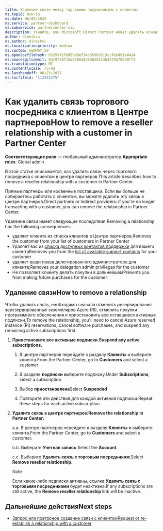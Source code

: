 ```yaml
---
title: Удаление связи между торговыми посредниками с клиентом
ms.topic: how-to
ms.date: 06/05/2020
ms.service: partner-dashboard
ms.subservice: partnercenter-csp
description: Узнайте, как Microsoft Direct Partner может удалять клиентов из списка, удалять делегированные права администратора и прекращать поддержку или покупку для клиента.
author: dineshvu
ms.author: dineshvu
ms.localizationpriority: medium
ms.custom: SEOMAY.20
ms.openlocfilehash: 83259f2f895be9ef34c55db5613ccfe6891a4424
ms.sourcegitcommit: 8dc9f28f15d9760a8363826513b4470b76b40ff3
ms.translationtype: MT
ms.contentlocale: ru-RU
ms.lasthandoff: 06/23/2021
ms.locfileid: "112551475"
---
```

# <a name="how-to-remove-a-reseller-relationship-with-a-customer-in-partner-center"></a><span data-ttu-id="4e379-103">Как удалить связь торгового посредника с клиентом в Центре партнеров</span><span class="sxs-lookup"><span data-stu-id="4e379-103">How to remove a reseller relationship with a customer in Partner Center</span></span>

<span data-ttu-id="4e379-104">**Соответствующие роли** — глобальный администратор.</span><span class="sxs-lookup"><span data-stu-id="4e379-104">**Appropriate roles**: Global admin</span></span>

<span data-ttu-id="4e379-105">В этой статье описывается, как удалить связь через торгового посредника с клиентом в центре партнеров.</span><span class="sxs-lookup"><span data-stu-id="4e379-105">This article describes how to remove a reseller relationship with a customer in Partner Center.</span></span>

<span data-ttu-id="4e379-106">Прямые партнеры или косвенные поставщики. Если вы больше не собираетесь работать с клиентом, вы можете удалить эту связь в центре партнеров.</span><span class="sxs-lookup"><span data-stu-id="4e379-106">Direct partners or Indirect providers: if you're no longer transacting with a customer, you can remove the relationship in Partner Center.</span></span>

<span data-ttu-id="4e379-107">Удаление связи имеет следующие последствия.</span><span class="sxs-lookup"><span data-stu-id="4e379-107">Removing a relationship has the following consequences:</span></span>

- <span data-ttu-id="4e379-108">удаляет клиента из списка клиентов в Центре партнеров;</span><span class="sxs-lookup"><span data-stu-id="4e379-108">Removes the customer from your list of customers in Partner Center</span></span>
- <span data-ttu-id="4e379-109">Удаляет вас из [списка доступных контактов поддержки](assign-support-contacts.md) для вашего клиента</span><span class="sxs-lookup"><span data-stu-id="4e379-109">Removes you from the [list of available support contacts](assign-support-contacts.md) for your customer</span></span>
- <span data-ttu-id="4e379-110">удаляет ваши права делегированного администратора для клиента;</span><span class="sxs-lookup"><span data-stu-id="4e379-110">Removes your delegation admin privileges for the customer</span></span>
- <span data-ttu-id="4e379-111">Не позволяет клиенту делать покупки в дальнейшем</span><span class="sxs-lookup"><span data-stu-id="4e379-111">Prevents you from making future purchases for the customer</span></span>

## <a name="how-to-remove-a-relationship"></a><span data-ttu-id="4e379-112">Удаление связи</span><span class="sxs-lookup"><span data-stu-id="4e379-112">How to remove a relationship</span></span>

<span data-ttu-id="4e379-113">Чтобы удалить связь, необходимо сначала отменить резервирования зарезервированных экземпляров Azure (RI), отменить покупки программного обеспечения и приостановить все оставшиеся активные подписки.</span><span class="sxs-lookup"><span data-stu-id="4e379-113">To remove the relationship, you'll need to cancel Azure reserved instance (RI) reservations, cancel software purchases, and suspend any remaining active subscriptions first.</span></span>

1. <span data-ttu-id="4e379-114">**Приостановите все активные подписки.**</span><span class="sxs-lookup"><span data-stu-id="4e379-114">**Suspend any active subscriptions.**</span></span>

   1. <span data-ttu-id="4e379-115">В центре партнеров перейдите к разделу **Клиенты** и выберите клиента.</span><span class="sxs-lookup"><span data-stu-id="4e379-115">From the Partner Center, go to **Customers** and select a customer</span></span>

   2. <span data-ttu-id="4e379-116">В разделе **подписки** выберите подписку.</span><span class="sxs-lookup"><span data-stu-id="4e379-116">Under **Subscriptions**, select a subscription.</span></span>

   3. <span data-ttu-id="4e379-117">Выбор **приостановлена**</span><span class="sxs-lookup"><span data-stu-id="4e379-117">Select **Suspended**</span></span>

   4. <span data-ttu-id="4e379-118">Повторите эти действия для каждой активной подписки.</span><span class="sxs-lookup"><span data-stu-id="4e379-118">Repeat these steps for each active subscription.</span></span>

2. <span data-ttu-id="4e379-119">**Удалите связь в центре партнеров:**</span><span class="sxs-lookup"><span data-stu-id="4e379-119">**Remove the relationship in Partner Center:**</span></span>

   <span data-ttu-id="4e379-120">а.</span><span class="sxs-lookup"><span data-stu-id="4e379-120">a.</span></span> <span data-ttu-id="4e379-121">В центре партнеров перейдите к разделу **Клиенты** и выберите клиента.</span><span class="sxs-lookup"><span data-stu-id="4e379-121">From the Partner Center, go to **Customers** and select a customer.</span></span>

   <span data-ttu-id="4e379-122">b.</span><span class="sxs-lookup"><span data-stu-id="4e379-122">b.</span></span> <span data-ttu-id="4e379-123">Выберите **Учетная запись**.</span><span class="sxs-lookup"><span data-stu-id="4e379-123">Select the **Account**.</span></span>

   <span data-ttu-id="4e379-124">c.</span><span class="sxs-lookup"><span data-stu-id="4e379-124">c.</span></span> <span data-ttu-id="4e379-125">Выберите **Удалить связь с торговым посредником**.</span><span class="sxs-lookup"><span data-stu-id="4e379-125">Select **Remove reseller relationship**.</span></span>

   > [!NOTE]
   > <span data-ttu-id="4e379-126">Если какие-либо подписки активны, ссылка **Удалить связь с торговыми посредниками** будет неактивна.</span><span class="sxs-lookup"><span data-stu-id="4e379-126">If any subscriptions are still active, the **Remove reseller relationship** link will be inactive.</span></span>

## <a name="next-steps"></a><span data-ttu-id="4e379-127">Дальнейшие действия</span><span class="sxs-lookup"><span data-stu-id="4e379-127">Next steps</span></span>

- [<span data-ttu-id="4e379-128">Запрос или повторное создание связи с клиентом</span><span class="sxs-lookup"><span data-stu-id="4e379-128">Request or re-establish a relationship with a customer</span></span>](request-a-relationship-with-a-customer.md)
